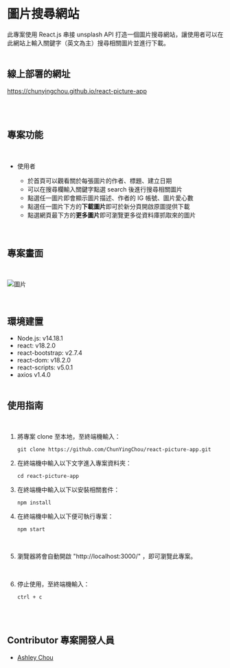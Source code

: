 # 圖片搜尋網站

此專案使用 React.js 串接 unsplash API 打造一個圖片搜尋網站，讓使用者可以在此網站上輸入關鍵字（英文為主）搜尋相關圖片並進行下載。
<br />
<br />

## 線上部署的網址

https://chunyingchou.github.io/react-picture-app

<br />
<br />

## 專案功能

<br />

- 使用者

  - 於首頁可以觀看關於每張圖片的作者、標題、建立日期
  - 可以在搜尋欄輸入關鍵字點選 search 後進行搜尋相關圖片
  - 點選任一圖片即會顯示圖片描述、作者的 IG 帳號、圖片愛心數
  - 點選任一圖片下方的<strong>下載圖片</strong>即可於新分頁開啟原圖提供下載
  - 點選網頁最下方的<strong>更多圖片</strong>即可瀏覽更多從資料庫抓取來的圖片

  <br />
  <br />

## 專案畫面

<br />

![圖片](https://upload.cc/i1/2023/06/02/BVqrfl.jpg)

  <br />

## 環境建置

- Node.js: v14.18.1
- react: v18.2.0
- react-bootstrap: v2.7.4
- react-dom: v18.2.0
- react-scripts: v5.0.1
- axios v1.4.0
  <br />
  <br />

## 使用指南

<br />

1. 將專案 clone 至本地，至終端機輸入：

   ```
   git clone https://github.com/ChunYingChou/react-picture-app.git
   ```

2. 在終端機中輸入以下文字進入專案資料夾：

   ```
   cd react-picture-app
   ```

3. 在終端機中輸入以下以安裝相關套件：

   ```
   npm install
   ```

4. 在終端機中輸入以下便可執行專案：

   ```
   npm start
   ```

   <br />

5. 瀏覽器將會自動開啟 "http://localhost:3000/" ，即可瀏覽此專案。

<br />

6. 停止使用，至終端機輸入：

   ```
   ctrl + c
   ```

   <br />
   <br />

## Contributor 專案開發人員

- [Ashley Chou](https://github.com/ChunYingChou)
